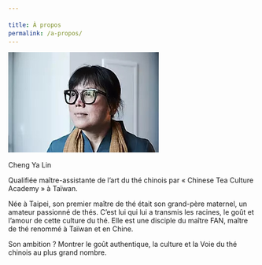 ```yaml
---

title: À propos
permalink: /a-propos/
---
```


![ya-lin](/images/a-propos-ya-lin.jpg)

Cheng Ya Lin

 Qualifiée maître-assistante de l’art du thé chinois par « Chinese Tea Culture Academy » à Taïwan.

Née à Taipei, son premier maître de thé était son grand-père maternel, un amateur passionné de thés. C’est lui qui lui a transmis les racines, le goût et l’amour de cette culture du thé. Elle est une disciple du maître FAN, maître de thé renommé à Taïwan et en Chine.

Son ambition ? Montrer le goût authentique, la culture et la Voie du thé chinois au plus grand nombre.
